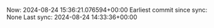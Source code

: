 Now: 2024-08-24 15:36:21.076594+00:00 Earliest commit since sync: None Last sync: 2024-08-24 14:33:36+00:00
